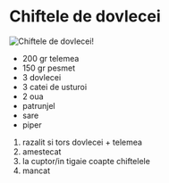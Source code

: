 ---
---
# Chiftele de dovlecei

![Chiftele de dovlecei!](https://lh3.googleusercontent.com/y_J9FrFTFBIgFIEBgg2EMFYJJFuZ1fxAj_3yi4XBuQ7R2zF8prjmM9C3P3iWMuUleMxfqjI-fWOOdyQW4PHkITUl3YDckjm6OAPV8FWNFcCXp5q6tkauogcJfETX3cPdm970sHhPMPO_ju9QKOJZsAuYpzFqEPVU7A1vIujzeAxi1WYY-Prl8Gi6JHNQMrg-KIk2CEVBDg1B5lGGaFPntZvpX1aoY1cBIbZLTkXa6l0BZ8GvSs1VNA7g13DPHYLZrXCvqSs9XXywVjouXp6K_-f5eC6HN9GNc2_lSb4divuh7ijDjEeKWGfv2Wl5TZziuiEK0GiqeucWQVz_22lVJ1_CWXrqEzQG81eH8aelm8cJPwQfgXKqUgRklFmG2m4-pANAE8XUYQ-__rsxERFweR1GnV-0ESAG3dBGZIglL7zQzvzzE9u48uSWW2VxTsktQB987hmfIo7tNB16aJ9LEhSm1gMvcRkPilTd0AsQfYg1ew8dR9Q_RKbwAzGPTBbHD-bqaZ_YMRyqTtJlNYY4SwWbENU0ZgTz8x_qg6dnBuUPF6zp8pnO5kJVQyxZrhXqcixTbwplyrtJfw069jCaFKWybjv6tMLgHr1GitMndlEgTnqMRB7Po-2S4PjFuH-srhu4oCv5YcgWzczlf-_NmOhJwd4Ry4ZhOExDKUz1-e_lml4BZPyIjjrz5jJSjnKT-RWVpC_Pjtudh22HaXRvtZBhfvaTaxzxgEGdvvNe9quNeU75QMEYOSAX=w1292-h969-no "Chiftele de dovlecei")

- 200 gr telemea
- 150 gr pesmet
- 3 dovlecei
- 3 catei de usturoi
- 2 oua 
- patrunjel 
- sare 
- piper

1. razalit si tors dovlecei + telemea
2. amestecat
3. la cuptor/in tigaie coapte chiftelele
4. mancat